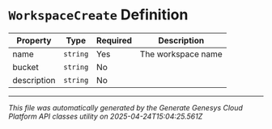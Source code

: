 # `WorkspaceCreate` Definition

| Property | Type | Required | Description |
|----------|------|----------|-------------|
| name | `string` | Yes | The workspace name |
| bucket | `string` | No |  |
| description | `string` | No |  |

---

*This file was automatically generated by the Generate Genesys Cloud Platform API classes utility on 2025-04-24T15:04:25.561Z*